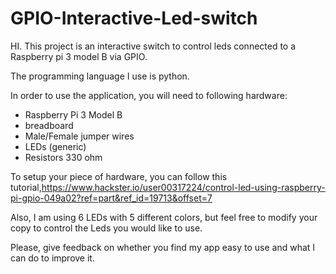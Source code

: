# GPIO-Interactive-Led-switch

HI. This project is an interactive switch to control leds connected to a Raspberry pi 3 model B via GPIO.

The programming language I use is python.

In order to use the application, you will need to following hardware:
- Raspberry Pi 3 Model B
- breadboard
- Male/Female jumper wires
- LEDs (generic)
- Resistors 330 ohm

To setup your piece of hardware, you can follow this tutorial,https://www.hackster.io/user00317224/control-led-using-raspberry-pi-gpio-049a02?ref=part&ref_id=19713&offset=7

Also, I am using 6 LEDs with 5 different colors, but feel free to modify your copy to control the Leds you would like to use.

Please, give feedback on whether you find my app easy to use and what I can do to improve it.

